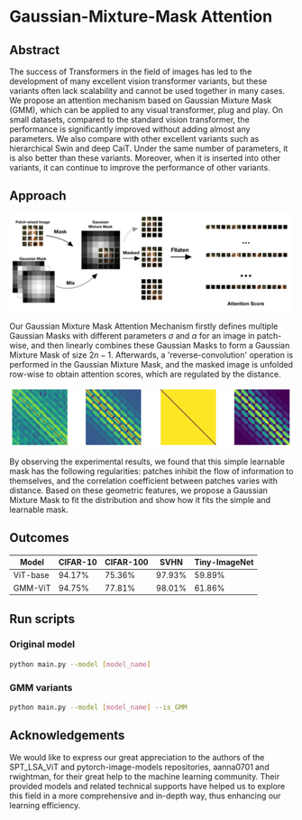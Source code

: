 # Gaussian-Mixture-Mask Attention

## Abstract

The success of Transformers in the field of images has led to the development of many excellent vision transformer variants, but these variants often lack scalability and cannot be used together in many cases. We propose an attention mechanism based on Gaussian Mixture Mask (GMM), which can be applied to any visual transformer, plug and play. On small datasets, compared to the standard vision transformer, the performance is significantly improved without adding almost any parameters. We also compare with other excellent variants such as hierarchical Swin and deep CaiT. Under the same number of parameters, it is also better than these variants. Moreover, when it is inserted into other variants, it can continue to improve the performance of other variants.

## Approach

![image](main_picture_v4.png)


Our Gaussian Mixture Mask Attention Mechanism firstly defines multiple Gaussian Masks with different parameters $\sigma$ and $\alpha$ for an image in patch-wise, and then linearly combines these Gaussian Masks to form a Gaussian Mixture Mask of size $2n-1$. Afterwards, a 'reverse-convolution' operation is performed in the Gaussian Mixture Mask, and the masked image is unfolded row-wise to obtain attention scores, which are regulated by the distance.

![image](motivation_v1.png)

By observing the experimental results, we found that this simple learnable mask has the following regularities: patches inhibit the flow of information to themselves, and the correlation coefficient between patches varies with distance. Based on these geometric features, we propose a Gaussian Mixture Mask to fit the distribution and show how it fits the simple and learnable mask.

## Outcomes

| Model          | CIFAR-10  | CIFAR-100 | SVHN    | Tiny-ImageNet |
| -------------- | --------- | --------- | ------- | ------------ |
| ViT-base       | 94.17\%   | 75.36\%   | 97.93\% | 59.89\%      |
| GMM-ViT        | 94.75\%   | 77.81\%   | 98.01\% | 61.86\%      |

## Run scripts

### Original model

```bash
python main.py --model [model_name]
```

### GMM variants

```bash
python main.py --model [model_name] --is_GMM
```

## Acknowledgements

We would like to express our great appreciation to the authors of the SPT_LSA_ViT and pytorch-image-models repositories, aanna0701 and rwightman, for their great help to the machine learning community. Their provided models and related technical supports have helped us to explore this field in a more comprehensive and in-depth way, thus enhancing our learning efficiency.

